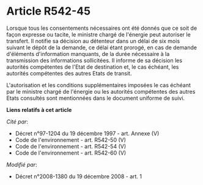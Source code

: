 # Article R542-45

Lorsque tous les consentements nécessaires ont été donnés que ce soit de façon expresse ou tacite, le ministre chargé de
l'énergie peut autoriser le transfert. Il notifie sa décision au détenteur dans un délai de six mois suivant le dépôt de la
demande, ce délai étant prorogé, en cas de demande d'éléments d'information manquants, de la durée nécessaire à la
transmission des informations sollicitées. Il informe de sa décision les autorités compétentes de l'Etat de destination et,
le cas échéant, les autorités compétentes des autres Etats de transit. 

L'autorisation et les conditions supplémentaires imposées le cas échéant par le ministre chargé de l'énergie ou les autorités
compétentes des autres Etats consultés sont mentionnées dans le document uniforme de suivi.

**Liens relatifs à cet article**

_Cité par_:

  - Décret n°97-1204 du 19 décembre 1997 - art. Annexe (V)
  - Code de l'environnement - art. R542-50 (V)
  - Code de l'environnement - art. R542-54 (V)
  - Code de l'environnement - art. R542-60 (V)

_Modifié par_:

  - Décret n°2008-1380 du 19 décembre 2008 - art. 1
